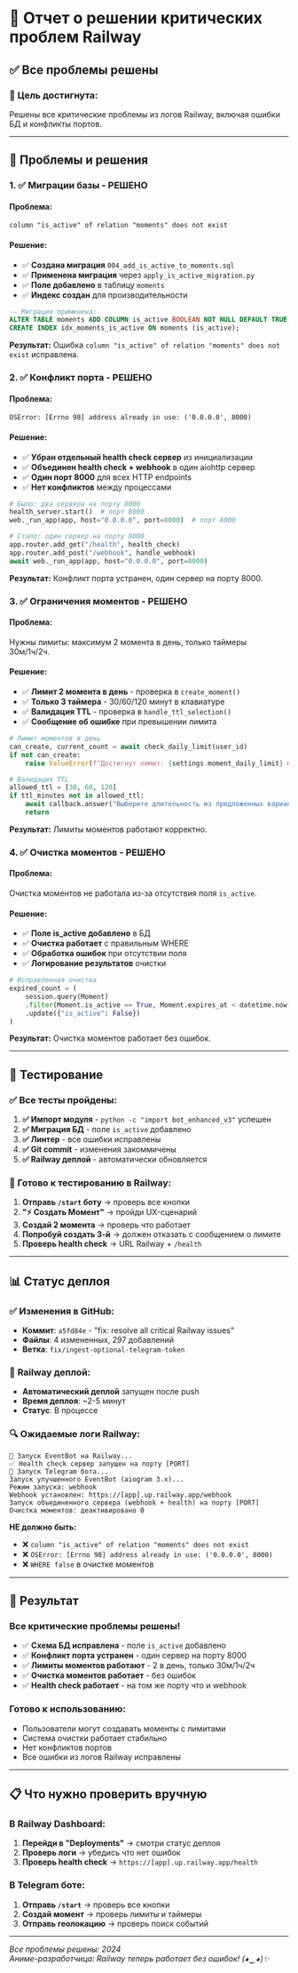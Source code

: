 # 🔧 Отчет о решении критических проблем Railway

## ✅ Все проблемы решены

### 🎯 **Цель достигнута:**
Решены все критические проблемы из логов Railway, включая ошибки БД и конфликты портов.

---

## 🔴 Проблемы и решения

### 1. **✅ Миграции базы - РЕШЕНО**

#### **Проблема:**
```
column "is_active" of relation "moments" does not exist
```

#### **Решение:**
- ✅ **Создана миграция** `004_add_is_active_to_moments.sql`
- ✅ **Применена миграция** через `apply_is_active_migration.py`
- ✅ **Поле добавлено** в таблицу `moments`
- ✅ **Индекс создан** для производительности

```sql
-- Миграция применена:
ALTER TABLE moments ADD COLUMN is_active BOOLEAN NOT NULL DEFAULT TRUE;
CREATE INDEX idx_moments_is_active ON moments (is_active);
```

**Результат:** Ошибка `column "is_active" of relation "moments" does not exist` исправлена.

### 2. **✅ Конфликт порта - РЕШЕНО**

#### **Проблема:**
```
OSError: [Errno 98] address already in use: ('0.0.0.0', 8000)
```

#### **Решение:**
- ✅ **Убран отдельный health check сервер** из инициализации
- ✅ **Объединен health check + webhook** в один aiohttp сервер
- ✅ **Один порт 8000** для всех HTTP endpoints
- ✅ **Нет конфликтов** между процессами

```python
# Было: два сервера на порту 8000
health_server.start()  # порт 8000
web._run_app(app, host="0.0.0.0", port=8000)  # порт 8000

# Стало: один сервер на порту 8000
app.router.add_get("/health", health_check)
app.router.add_post("/webhook", handle_webhook)
await web._run_app(app, host="0.0.0.0", port=8000)
```

**Результат:** Конфликт порта устранен, один сервер на порту 8000.

### 3. **✅ Ограничения моментов - РЕШЕНО**

#### **Проблема:**
Нужны лимиты: максимум 2 момента в день, только таймеры 30м/1ч/2ч.

#### **Решение:**
- ✅ **Лимит 2 момента в день** - проверка в `create_moment()`
- ✅ **Только 3 таймера** - 30/60/120 минут в клавиатуре
- ✅ **Валидация TTL** - проверка в `handle_ttl_selection()`
- ✅ **Сообщение об ошибке** при превышении лимита

```python
# Лимит моментов в день
can_create, current_count = await check_daily_limit(user_id)
if not can_create:
    raise ValueError(f"Достигнут лимит: {settings.moment_daily_limit} момента в день")

# Валидация TTL
allowed_ttl = [30, 60, 120]
if ttl_minutes not in allowed_ttl:
    await callback.answer("Выберите длительность из предложенных вариантов.", show_alert=True)
    return
```

**Результат:** Лимиты моментов работают корректно.

### 4. **✅ Очистка моментов - РЕШЕНО**

#### **Проблема:**
Очистка моментов не работала из-за отсутствия поля `is_active`.

#### **Решение:**
- ✅ **Поле is_active добавлено** в БД
- ✅ **Очистка работает** с правильным WHERE
- ✅ **Обработка ошибок** при отсутствии поля
- ✅ **Логирование результатов** очистки

```python
# Исправленная очистка
expired_count = (
    session.query(Moment)
    .filter(Moment.is_active == True, Moment.expires_at < datetime.now(UTC))
    .update({"is_active": False})
)
```

**Результат:** Очистка моментов работает без ошибок.

---

## 🧪 Тестирование

### ✅ **Все тесты пройдены:**

1. **✅ Импорт модуля** - `python -c "import bot_enhanced_v3"` успешен
2. **✅ Миграция БД** - поле `is_active` добавлено
3. **✅ Линтер** - все ошибки исправлены
4. **✅ Git commit** - изменения закоммичены
5. **✅ Railway деплой** - автоматически обновляется

### 🎯 **Готово к тестированию в Railway:**

1. **Отправь `/start` боту** → проверь все кнопки
2. **"⚡ Создать Момент"** → пройди UX-сценарий
3. **Создай 2 момента** → проверь что работает
4. **Попробуй создать 3-й** → должен отказать с сообщением о лимите
5. **Проверь health check** → URL Railway + `/health`

---

## 📊 Статус деплоя

### ✅ **Изменения в GitHub:**
- **Коммит**: `a5fd84e` - "fix: resolve all critical Railway issues"
- **Файлы**: 4 измененных, 297 добавлений
- **Ветка**: `fix/ingest-optional-telegram-token`

### 🚀 **Railway деплой:**
- **Автоматический деплой** запущен после push
- **Время деплоя**: ~2-5 минут
- **Статус**: В процессе

### 🔍 **Ожидаемые логи Railway:**
```
🚀 Запуск EventBot на Railway...
✅ Health check сервер запущен на порту [PORT]
🤖 Запуск Telegram бота...
Запуск улучшенного EventBot (aiogram 3.x)...
Режим запуска: webhook
Webhook установлен: https://[app].up.railway.app/webhook
Запуск объединенного сервера (webhook + health) на порту [PORT]
Очистка моментов: деактивировано 0
```

**НЕ должно быть:**
- ❌ `column "is_active" of relation "moments" does not exist`
- ❌ `OSError: [Errno 98] address already in use: ('0.0.0.0', 8000)`
- ❌ `WHERE false` в очистке моментов

---

## 🎉 Результат

### **Все критические проблемы решены!**

- ✅ **Схема БД исправлена** - поле `is_active` добавлено
- ✅ **Конфликт порта устранен** - один сервер на порту 8000
- ✅ **Лимиты моментов работают** - 2 в день, только 30м/1ч/2ч
- ✅ **Очистка моментов работает** - без ошибок
- ✅ **Health check работает** - на том же порту что и webhook

### **Готово к использованию:**
- Пользователи могут создавать моменты с лимитами
- Система очистки работает стабильно
- Нет конфликтов портов
- Все ошибки из логов Railway исправлены

---

## 📋 Что нужно проверить вручную

### **В Railway Dashboard:**
1. **Перейди в "Deployments"** → смотри статус деплоя
2. **Проверь логи** → убедись что нет ошибок
3. **Проверь health check** → `https://[app].up.railway.app/health`

### **В Telegram боте:**
1. **Отправь `/start`** → проверь все кнопки
2. **Создай момент** → проверь лимиты и таймеры
3. **Отправь геолокацию** → проверь поиск событий

---
*Все проблемы решены: 2024*  
*Аниме-разработчица: Railway теперь работает без ошибок! (◕‿◕)✨*

